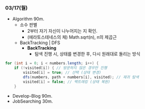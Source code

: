 ### 03/17(월)
- Algorithm 90m.
	- 소수 판별 
		- 2부터 자기 자신이 나누어지는 지 확인.
		- (에라토스테네스의 체) Math.sqrt(n), n의 제곱근
	- BackTracking | DFS
		- **BackTracking**
			- 탐색 진행 시, 상태를 변경한 후, 다시 원래대로 돌리는 방식
```Java
for (int i = 0; i < numbers.length; i++) {
	if (!visited[i]) { // 방문하지 않은 경우만 진행
		visited[i] = true; // 선택 (상태 변경)
		dfs(numbers, path + numbers[i], visited); // 재귀 탐색
		visited[i] = false; // 백트래킹 (상태 복원)
	}
```
- Develop-Blog 90m.
- JobSearching 30m.